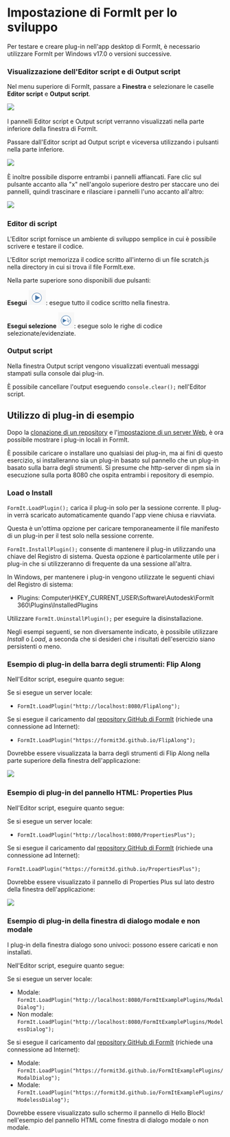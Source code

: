 # Impostazione di FormIt per lo sviluppo

Per testare e creare plug-in nell'app desktop di FormIt, è necessario utilizzare FormIt per Windows v17.0 o versioni successive.

### **Visualizzazione dell'Editor script e di Output script**

Nel menu superiore di FormIt, passare a **Finestra** e selezionare le caselle **Editor script** e **Output script**.

![](https://formit3d.github.io/FormItExamplePlugins/docs/images/EnableDevelopmentWindows.PNG)

I pannelli Editor script e Output script verranno visualizzati nella parte inferiore della finestra di FormIt.

Passare dall'Editor script ad Output script e viceversa utilizzando i pulsanti nella parte inferiore.

![](https://formit3d.github.io/FormItExamplePlugins/docs/images/ScriptEditorDefaultState.PNG)

È inoltre possibile disporre entrambi i pannelli affiancati. Fare clic sul pulsante accanto alla "x" nell'angolo superiore destro per staccare uno dei pannelli, quindi trascinare e rilasciare i pannelli l'uno accanto all'altro:

![](https://formit3d.github.io/FormItExamplePlugins/docs/images/ScriptEditor+ScriptOutputConfiguration.gif)

### **Editor di script**

L'Editor script fornisce un ambiente di sviluppo semplice in cui è possibile scrivere e testare il codice.

L'Editor script memorizza il codice scritto all'interno di un file scratch.js nella directory in cui si trova il file FormIt.exe.

Nella parte superiore sono disponibili due pulsanti:

**Esegui** ![](<../../../.gitbook/assets/image (8).png>): esegue tutto il codice scritto nella finestra.

**Esegui selezione** ![](<../../../.gitbook/assets/image (52).png>): esegue solo le righe di codice selezionate/evidenziate.

### **Output script**

Nella finestra Output script vengono visualizzati eventuali messaggi stampati sulla console dai plug-in.

È possibile cancellare l'output eseguendo `console.clear();` nell'Editor script.

## Utilizzo di plug-in di esempio

Dopo la [clonazione di un repository](cloning-a-sample-plugin.md) e l'[impostazione di un server Web](hosting-a-plugin-on-a-local-server.md), è ora possibile mostrare i plug-in locali in FormIt.

È possibile caricare o installare uno qualsiasi dei plug-in, ma ai fini di questo esercizio, si installeranno sia un plug-in basato sul pannello che un plug-in basato sulla barra degli strumenti. Si presume che http-server di npm sia in esecuzione sulla porta 8080 che ospita entrambi i repository di esempio.

### **Load o Install**

`FormIt.LoadPlugin();` carica il plug-in solo per la sessione corrente. Il plug-in verrà scaricato automaticamente quando l'app viene chiusa e riavviata.

Questa è un'ottima opzione per caricare temporaneamente il file manifesto di un plug-in per il test solo nella sessione corrente.

`FormIt.InstallPlugin();` consente di mantenere il plug-in utilizzando una chiave del Registro di sistema. Questa opzione è particolarmente utile per i plug-in che si utilizzeranno di frequente da una sessione all'altra.

In Windows, per mantenere i plug-in vengono utilizzate le seguenti chiavi del Registro di sistema:

* Plugins: Computer\HKEY\_CURRENT\_USER\Software\Autodesk\FormIt 360\Plugins\InstalledPlugins

Utilizzare `FormIt.UninstallPlugin();` per eseguire la disinstallazione.

Negli esempi seguenti, se non diversamente indicato, è possibile utilizzare _Install_ o _Load_, a seconda che si desideri che i risultati dell'esercizio siano persistenti o meno.

### **Esempio di plug-in della barra degli strumenti: Flip Along**

Nell'Editor script, eseguire quanto segue:

Se si esegue un server locale:

* `FormIt.LoadPlugin("http://localhost:8080/FlipAlong");`

Se si esegue il caricamento dal [repository GitHub di FormIt](https://github.com/FormIt3D/) (richiede una connessione ad Internet):

* `FormIt.LoadPlugin("https://formit3d.github.io/FlipAlong");`

Dovrebbe essere visualizzata la barra degli strumenti di Flip Along nella parte superiore della finestra dell'applicazione:

![](https://formit3d.github.io/FormItExamplePlugins/docs/images/FlipAlongToolbar.PNG)

### **Esempio di plug-in del pannello HTML: Properties Plus**

Nell'Editor script, eseguire quanto segue:

Se si esegue un server locale:

* `FormIt.LoadPlugin("http://localhost:8080/PropertiesPlus");`

Se si esegue il caricamento dal [repository GitHub di FormIt](https://github.com/FormIt3D/) (richiede una connessione ad Internet):

`FormIt.LoadPlugin("https://formit3d.github.io/PropertiesPlus");`

Dovrebbe essere visualizzato il pannello di Properties Plus sul lato destro della finestra dell'applicazione:

![](https://formit3d.github.io/FormItExamplePlugins/docs/images/PropertiesPlusPanel.png)

### **Esempio di plug-in della finestra di dialogo modale e non modale**

I plug-in della finestra dialogo sono univoci: possono essere caricati e non installati.

Nell'Editor script, eseguire quanto segue:

Se si esegue un server locale:

* Modale: `FormIt.LoadPlugin("http://localhost:8080/FormItExamplePlugins/ModalDialog");`
* Non modale: `FormIt.LoadPlugin("http://localhost:8080/FormItExamplePlugins/ModelessDialog");`

Se si esegue il caricamento dal [repository GitHub di FormIt](https://github.com/FormIt3D/) (richiede una connessione ad Internet):

* Modale: `FormIt.LoadPlugin("https://formit3d.github.io/FormItExamplePlugins/ModalDialog");`
* Modale: `FormIt.LoadPlugin("https://formit3d.github.io/FormItExamplePlugins/ModelessDialog");`

Dovrebbe essere visualizzato sullo schermo il pannello di Hello Block! nell'esempio del pannello HTML come finestra di dialogo modale o non modale.
